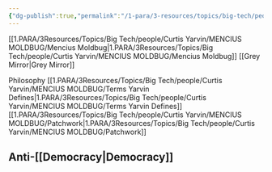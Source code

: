 ```yaml
---
{"dg-publish":true,"permalink":"/1-para/3-resources/topics/big-tech/people/curtis-yarvin/mencius-moldbug/curtis-yarvin-1/","noteIcon":""}
---
```


[[1.PARA/3Resources/Topics/Big Tech/people/Curtis Yarvin/MENCIUS MOLDBUG/Mencius Moldbug\|1.PARA/3Resources/Topics/Big Tech/people/Curtis Yarvin/MENCIUS MOLDBUG/Mencius Moldbug]]
[[Grey Mirror\|Grey Mirror]]


Philosophy
[[1.PARA/3Resources/Topics/Big Tech/people/Curtis Yarvin/MENCIUS MOLDBUG/Terms Yarvin Defines\|1.PARA/3Resources/Topics/Big Tech/people/Curtis Yarvin/MENCIUS MOLDBUG/Terms Yarvin Defines]]
[[1.PARA/3Resources/Topics/Big Tech/people/Curtis Yarvin/MENCIUS MOLDBUG/Patchwork\|1.PARA/3Resources/Topics/Big Tech/people/Curtis Yarvin/MENCIUS MOLDBUG/Patchwork]]
## Anti-[[Democracy\|Democracy]]

